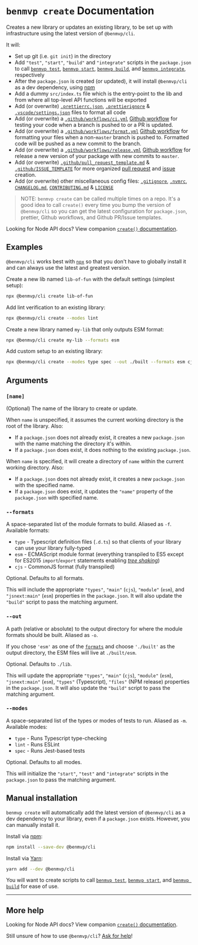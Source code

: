 # `benmvp create` Documentation

Creates a new library or updates an existing library, to be set up with infrastructure using the latest version of `@benmvp/cli`.

It will:

- Set up git (i.e. `git init`) in the directory
- Add `"test"`, `"start"`, `"build"` and `"integrate"` scripts in the `package.json` to call [`benmvp test`](test.md), [`benmvp start`](start.md), [`benmvp build`](build.md), and [`benmvp integrate`](integrate.md), respectively
- After the `package.json` is created (or updated), it will install `@benmvp/cli` as a dev dependency, using [npm](https://docs.npmjs.com/)
- Add a dummy `src/index.ts` file which is the entry-point to the lib and from where all top-level API functions will be exported
- Add (or overwrite) [`.prettierrc.json`](https://github.com/benmvp/benmvp-cli/blob/master/.prettierrc.json), [`.prettierignore`](https://github.com/benmvp/benmvp-cli/blob/master/.prettierignore) & [`.vscode/settings.json`](https://github.com/benmvp/benmvp-cli/blob/master/.vscode/settings.json) files to format all code
- Add (or overwrite) a [`.github/workflows/ci.yml`](https://github.com/benmvp/benmvp-cli/blob/master/.github/workflows/ci.yml) [Github workflow](https://help.github.com/en/actions) for testing your code when a branch is pushed to or a PR is updated.
- Add (or overwrite) a [`.github/workflows/format.yml`](https://github.com/benmvp/benmvp-cli/blob/master/.github/workflows/format.yml) [Github workflow](https://help.github.com/en/actions) for formatting your files when a non-`master` branch is pushed to. Formatted code will be pushed as a new commit to the branch.
- Add (or overwrite) a [`.github/workflows/release.yml`](https://github.com/benmvp/benmvp-cli/blob/master/.github/workflows/release.yml) [Github workflow](https://help.github.com/en/actions) for release a new version of your package with new commits to `master`.
- Add (or overwrite) [`.github/pull_request_template.md`](https://github.com/benmvp/benmvp-cli/blob/master/.github/pull_request_template.md) & [`.github/ISSUE_TEMPLATE`](https://github.com/benmvp/benmvp-cli/tree/master/.github/ISSUE_TEMPLATE) for more organized [pull request](https://help.github.com/en/github/building-a-strong-community/creating-a-pull-request-template-for-your-repository) and [issue](https://help.github.com/en/github/building-a-strong-community/configuring-issue-templates-for-your-repository) creation.
- Add (or overwrite) other miscellaneous config files: [`.gitignore`](https://github.com/benmvp/benmvp-cli/blob/master/.gitignore), [`.nvmrc`](https://github.com/benmvp/benmvp-cli/blob/master/.nvmrc), [`CHANGELOG.md`](https://github.com/benmvp/benmvp-cli/blob/master/CHANGELOG.md), [`CONTRIBUTING.md`](https://github.com/benmvp/benmvp-cli/blob/master/CONTRIBUTING.md) & [`LICENSE`](https://github.com/benmvp/benmvp-cli/blob/master/LICENSE)

> NOTE: `benmvp create` can be called multiple times on a repo. It's a good idea to call `create()` every time you bump the version of `@benmvp/cli` so you can get the latest configuration for `package.json`, prettier, Github workflows, and Github PR/Issue templates.

Looking for Node API docs? View companion [`create()` documentation](../api/create.md).

## Examples

`@benmvp/cli` works best with [`npx`](https://github.com/zkat/npx) so that you don't have to globally install it and can always use the latest and greatest version.

Create a new lib named `lib-of-fun` with the default settings (simplest setup):

```sh
npx @benmvp/cli create lib-of-fun
```

Add lint verification to an existing library:

```sh
npx @benmvp/cli create --modes lint
```

Create a new library named `my-lib` that only outputs ESM format:

```sh
npx @benmvp/cli create my-lib --formats esm
```

Add custom setup to an existing library:

```sh
npx @benmvp/cli create --modes type spec --out ./built --formats esm cjs
```

## Arguments

### `[name]`

(Optional) The name of the library to create or update.

When `name` is unspecified, it assumes the current working directory is the root of the library. Also:

- If a `package.json` does not already exist, it creates a new `package.json` with the name matching the directory it's within.
- If a `package.json` does exist, it does nothing to the existing `package.json`.

When `name` is specified, it will create a directory of `name` within the current working directory. Also:

- If a `package.json` does not already exist, it creates a new `package.json` with the specified name.
- If a `package.json` does exist, it updates the `"name"` property of the `package.json` with specified name.

### `--formats`

A space-separated list of the module formats to build. Aliased as `-f`. Available formats:

- `type` - Typescript definition files (`.d.ts`) so that clients of your library can use your library fully-typed
- `esm` - ECMAScript module format (everything transpiled to ES5 except for ES2015 `import`/`export` statements enabling [_tree shaking_](https://webpack.js.org/guides/tree-shaking/))
- `cjs` - CommonJS format (fully transpiled)

Optional. Defaults to all formats.

This will include the appropriate `"types"`, `"main"` (`cjs`), `"module"` (`esm`), and `"jsnext:main"` (`esm`) properties in the `package.json`. It will also update the `"build"` script to pass the matching argument.

### `--out`

A path (relative or absolute) to the output directory for where the module formats should be built. Aliased as `-o`.

If you chose `'esm'` as one of the [`formats`](#formats) and choose `'./built'` as the output directory, the ESM files will live at `./built/esm`.

Optional. Defaults to `./lib`.

This will update the appropriate `"types"`, `"main"` (`cjs`), `"module"` (`esm`), `"jsnext:main"` (`esm`), `"types"` (Typescript), `"files"` (NPM release) properties in the `package.json`. It will also update the `"build"` script to pass the matching argument.

### `--modes`

A space-separated list of the types or modes of tests to run. Aliased as `-m`. Available modes:

- `type` - Runs Typescript type-checking
- `lint` - Runs ESLint
- `spec` - Runs Jest-based tests

Optional. Defaults to all modes.

This will initialize the `"start"`, `"test"` and `"integrate"` scripts in the `package.json` to pass the matching argument.

## Manual installation

`benmvp create` will automatically add the latest version of `@benmvp/cli` as a dev dependency to your library, even if a `package.json` exists. However, you can manually install it.

Install via [npm](https://docs.npmjs.com/getting-started/installing-npm-packages-locally):

```sh
npm install --save-dev @benmvp/cli
```

Install via [Yarn](https://yarnpkg.com/lang/en/docs/managing-dependencies/):

```sh
yarn add --dev @benmvp/cli
```

You will want to create scripts to call [`benmvp test`](test.md), [`benmvp start`](start.md), and [`benmvp build`](build.md) for ease of use.

---

## More help

Looking for Node API docs? View companion [`create()` documentation](../api/create.md).

Still unsure of how to use `@benmvp/cli`? [Ask for help](https://github.com/benmvp/benmvp-cli/issues)!
